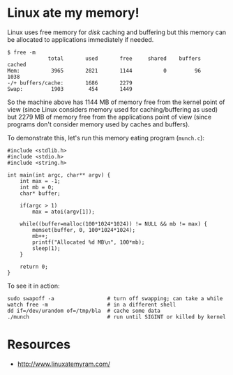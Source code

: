 Linux ate my memory!
====================

Linux uses free memory for *disk* caching and buffering but this memory can be
allocated to applications immediately if needed.

    $ free -m
                 total       used       free     shared    buffers     cached
    Mem:          3965       2821       1144          0         96       1038
    -/+ buffers/cache:       1686       2279
    Swap:         1903        454       1449

So the machine above has 1144 MB of memory free from the kernel point of view
(since Linux considers memory used for caching/buffering as used) but 2279 MB
of memory free from the applications point of view (since programs don't
consider memory used by caches and buffers).

To demonstrate this, let's run this memory eating program (`munch.c`):

    #include <stdlib.h>
    #include <stdio.h>
    #include <string.h>
    
    int main(int argc, char** argv) {
        int max = -1;
        int mb = 0;
        char* buffer;
    
        if(argc > 1)
            max = atoi(argv[1]);
    
        while((buffer=malloc(100*1024*1024)) != NULL && mb != max) {
            memset(buffer, 0, 100*1024*1024);
            mb++;
            printf("Allocated %d MB\n", 100*mb);
            sleep(1);
        }
    
        return 0;
    }

To see it in action:

    sudo swapoff -a                 # turn off swapping; can take a while
    watch free -m                   # in a different shell
    dd if=/dev/urandom of=/tmp/bla  # cache some data
    ./munch                         # run until SIGINT or killed by kernel

Resources
=========

* http://www.linuxatemyram.com/
